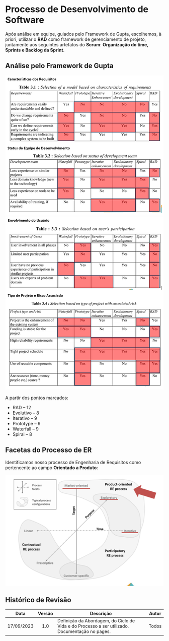 # Processo de Desenvolvimento de Software

Após análise em equipe, guiados pelo Framework de Gupta, escolhemos, à priori, utilizar o **RAD** como framework de gerenciamento de projeto, juntamente aos seguintes artefatos do **Scrum**: **Organização do time, Sprints e Backlog da Sprint**. 

## Análise pelo Framework de Gupta

![Gupta1](./img/gupta1.png)
![Gupta2](./img/gupta2.png)

A partir dos pontos marcados:
<ul>
    <li> RAD – 12 </li>
    <li> Evolutivo – 8 </li>
    <li> Iterativo – 9 </li>
    <li> Prototype – 9 </li>
    <li> Waterfall – 9 </li>
    <li> Spiral – 8 </li>
</ul>

## Facetas do Processo de ER

Identificamos nosso processo de Engenharia de Requisitos como pertencente ao campo **Orientado a Produto**:

![Facetas do Processo de ER](./img/FacetasProcessoER.png)

## Histórico de Revisão

| Data       | Versão |                                                          Descrição                                                            |    Autor     |
| :--------: | :----: | ----------------------------------------------------------------------------------------------------------------------------- | ------------ |
| 17/09/2023 | 1.0    | Definição da Abordagem, do Ciclo de Vida e do Processo a ser utilizado. Documentação no pages.                                | Todos        |
